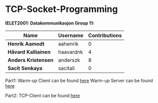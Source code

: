 # TCP-Socket-Programming

**IELET2001: Datakommunikasjon**
**Group 11:**


| Name  | Username |  Contributions |
| ------------- | ------------- |  ------------- |
| **Henrik Aamodt**  | aahenrik  |  0 |
| **Håvard Kalliainen**  | haavardnk  |  4 |
| **Anders Kristensen**  | anderszk  |  8 |
| **Sacit Senkaya**  | sacitali  |  0 |


Part1: Warm-up Client can be found [here]()
       Warm-up Server can be found [here](https://github.com/anderszk/TCP-Socket-Programming/blob/master/Anders'%20kode/Warm-up%20Server.py)

Part2: TCP-Client can be found [here]()
